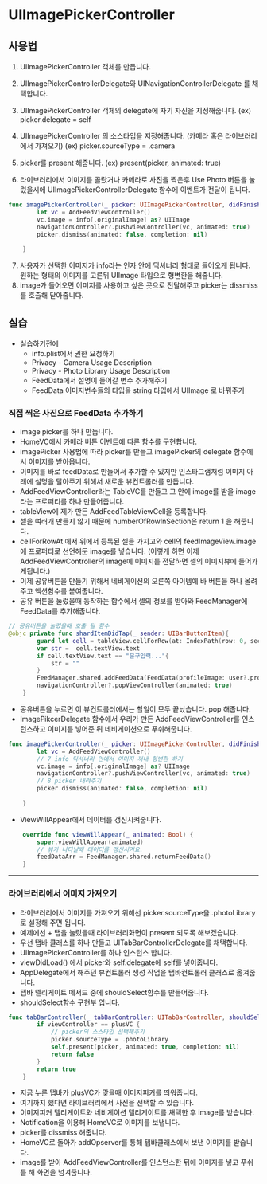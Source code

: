 # UIImagePickerController

## 사용법 

1. UIImagePickerController 객체를 만듭니다.
2. UIImagePickerControllerDelegate와 UINavigationControllerDelegate 를 채택합니다.
3. UIImagePickerController 객체의 delegate에 자기 자신을 지정해줍니다. (ex) picker.delegate = self
4. UIImagePickerController 의 소스타입을 지정해줍니다. (카메라 혹은 라이브러리에서 가져오기) 
(ex) picker.sourceType = .camera

5. picker를 present 해줍니다.
(ex) present(picker, animated: true)

6. 라이브러리에서 이미지를 골랐거나 카메라로 사진을 찍은후 Use Photo 버튼을 눌렀을시에 UIImagePickerControllerDelegate 함수에 이벤트가 전달이 됩니다.
```swift
func imagePickerController(_ picker: UIImagePickerController, didFinishPickingMediaWithInfo info: [UIImagePickerController.InfoKey : Any]) {
        let vc = AddFeedViewController()
        vc.image = info[.originalImage] as? UIImage
        navigationController?.pushViewController(vc, animated: true)
        picker.dismiss(animated: false, completion: nil)
        
    }

```
7. 사용자가 선택한 이미지가 info라는 인자 안에 딕셔너리 형태로 들어오게 됩니다. 원하는 형태의 이미지를 고른뒤 UIImage 타입으로 형변환을 해줍니다.
8. image가 들어오면 이미지를 사용하고 싶은 곳으로 전달해주고 picker는 dissmiss 를 호출해 닫아줍니다.


## 실습 
* 실습하기전에 
	* info.plist에서 권한 요청하기
	* Privacy - Camera Usage Description
	* Privacy - Photo Library Usage Description
	* FeedData에서 설명이 들어갈 변수 추가해주기
	* FeedData  이미지변수들의 타입을 string 타입에서 UIImage 로 바꿔주기

### 직접 찍은 사진으로 FeedData 추가하기

* image picker를 하나 만듭니다.
* HomeVC에서 카메라 버튼 이벤트에 따른 함수를 구현합니다.
* imagePicker 사용법에 따라 picker를 만들고 imagePicker의 delegate 함수에서 이미지를 받아옵니다.
* 이미지를 바로 feedData로 만들어서 추가할 수 있지만 인스타그램처럼 이미지 아래에 설명을 달아주기 위해서 새로운 뷰컨트롤러를 만듭니다.
* AddFeedViewController라는 TableVC를 만들고 그 안에 image를 받을 image라는 프로퍼티를 하나 만들어줍니다.
* tableView에 제가 만든 AddFeedTableViewCell을 등록합니다.
* 셀을 여러개 만들지 않기 때문에 numberOfRowInSection은 return 1 을 해줍니다.
* cellForRowAt 에서 위에서 등록된 셀을 가지고와 cell의 feedImageView.image에 프로퍼티로 선언해둔 image를 넣습니다. (이렇게 하면 이제 AddFeedViewController의 image에 이미지를 전달하면 셀의 이미지뷰에 들어가게됩니다.)
* 이제 공유버튼을 만들기 위해서 네비게이션의 오른쪽 아이템에 바 버튼을 하나 올려주고 액션함수를 붙여줍니다.
* 공유 버튼을 눌렀을때 동작하는 함수에서 셀의 정보를 받아와 FeedManager에 FeedData를 추가해줍니다.

```swift
// 공유버튼을 눌렀을때 호출 될 함수 
@objc private func shardItemDidTap(_ sender: UIBarButtonItem){
        guard let cell = tableView.cellForRow(at: IndexPath(row: 0, section: 0)) as? AddFeedTableViewCell else {return}
        var str =  cell.textView.text
        if cell.textView.text == "문구입력..."{
            str = ""
        }
        FeedManager.shared.addFeedData(FeedData(profileImage: user?.profileImage, nickName: user?.userName, feedImage: image, explanation: str))
        navigationController?.popViewController(animated: true)
    }

```

* 공유버튼을 누르면 이 뷰컨트롤러에서는 할일이 모두 끝났습니다. pop 해줍니다.
* ImagePikcerDelegate 함수에서 우리가 만든 AddFeedViewController를 인스턴스하고 이미지를 넣어준 뒤 네비게이션으로 푸쉬해줍니다. 
```swift
func imagePickerController(_ picker: UIImagePickerController, didFinishPickingMediaWithInfo info: [UIImagePickerController.InfoKey : Any]) {
        let vc = AddFeedViewController()
        // 7 info 딕셔너리 안에서 이미지 꺼내 형변환 하기
        vc.image = info[.originalImage] as? UIImage
        navigationController?.pushViewController(vc, animated: true)
        // 8 picker 내려주기
        picker.dismiss(animated: false, completion: nil)
        
    }
```

* ViewWillAppear에서 데이터를 갱신시켜줍니다.
```swift
    override func viewWillAppear(_ animated: Bool) {
        super.viewWillAppear(animated)
        // 뷰가 나타날때 데이터를 갱신시켜요.
        feedDataArr = FeedManager.shared.returnFeedData()
    }
```

***


### 라이브러리에서 이미지 가져오기


* 라이브러리에서 이미지를 가져오기 위해선 picker.sourceType을  .photoLibrary로 설정해 주면 됩니다. 
* 예제에선 + 탭을 눌렀을때 라이브러리화면이 present 되도록 해보겠습니다.
* 우선 탭바 클래스를 하나 만들고 UITabBarControllerDelegate를 채택합니다.
* UIImagePickerController를 하나 인스턴스 합니다. 
* viewDidLoad() 에서 picker와 self.delegate에 self를 넣어줍니다.
* AppDelegate에서 해주던 뷰컨트롤러 생성 작업을 탭바컨트롤러 클래스로 옮겨줍니다.
* 탭바 델리게이트 메서드 중에 shouldSelect함수를 만들어줍니다.
* shouldSelect함수 구현부 입니다.
```swift
func tabBarController(_ tabBarController: UITabBarController, shouldSelect viewController: UIViewController) -> Bool {
        if viewController == plusVC {
            // picker의 소스타입 선택해주기
            picker.sourceType = .photoLibrary
            self.present(picker, animated: true, completion: nil)
            return false
        }
        return true
    }

```

* 지금 누른 탭바가 plusVC가 맞을때 이미지피커를 띄워줍니다.
* 여기까지 했다면 라이브러리에서 사진을 선택할 수 있습니다.
* 이미지피커 델리게이트와 네비게이션 델리게이트를 채택한 후 image를 받습니다.
* Notification을 이용해 HomeVC로 이미지를 보냅니다.
* picker를 dissmiss 해줍니다.
* HomeVC로 돌아가  addOpserver를 통해 탭바클래스에서 보낸 이미지를 받습니다.
* image를 받아 AddFeedViewController를 인스턴스한 뒤에 이미지를 넣고 푸쉬를 해 화면을 넘겨줍니다.


